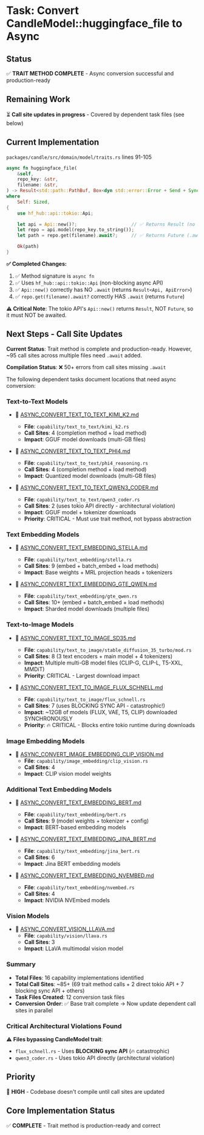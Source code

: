 # Task: Convert CandleModel::huggingface_file to Async

## Status
✅ **TRAIT METHOD COMPLETE** - Async conversion successful and production-ready

## Remaining Work
⏳ **Call site updates in progress** - Covered by dependent task files (see below)

## Current Implementation
`packages/candle/src/domain/model/traits.rs` lines 91-105

```rust
async fn huggingface_file(
    &self,
    repo_key: &str,
    filename: &str,
) -> Result<std::path::PathBuf, Box<dyn std::error::Error + Send + Sync>>
where
    Self: Sized,
{
    use hf_hub::api::tokio::Api;

    let api = Api::new()?;                    // ✅ Returns Result (no .await)
    let repo = api.model(repo_key.to_string());
    let path = repo.get(filename).await?;     // ✅ Returns Future (.await required)

    Ok(path)
}
```

**✅ Completed Changes:**
1. ✅ Method signature is `async fn`
2. ✅ Uses `hf_hub::api::tokio::Api` (non-blocking async API)
3. ✅ `Api::new()` correctly has NO `.await` (returns `Result<Api, ApiError>`)
4. ✅ `repo.get(filename).await?` correctly HAS `.await` (returns `Future`)

**⚠️ Critical Note**: The tokio API's `Api::new()` returns `Result`, NOT `Future`, so it must NOT be awaited.

## Next Steps - Call Site Updates

**Current Status**: Trait method is complete and production-ready. However, ~95 call sites across multiple files need `.await` added.

**Compilation Status**: ❌ 50+ errors from call sites missing `.await`

The following dependent tasks document locations that need async conversion:

### Text-to-Text Models
- 📄 [ASYNC_CONVERT_TEXT_TO_TEXT_KIMI_K2.md](./ASYNC_CONVERT_TEXT_TO_TEXT_KIMI_K2.md)
  - **File**: `capability/text_to_text/kimi_k2.rs`
  - **Call Sites**: 4 (completion method + load method)
  - **Impact**: GGUF model downloads (multi-GB files)

- 📄 [ASYNC_CONVERT_TEXT_TO_TEXT_PHI4.md](./ASYNC_CONVERT_TEXT_TO_TEXT_PHI4.md)
  - **File**: `capability/text_to_text/phi4_reasoning.rs`
  - **Call Sites**: 4 (completion method + load method)
  - **Impact**: Quantized model downloads (multi-GB files)

- 📄 [ASYNC_CONVERT_TEXT_TO_TEXT_QWEN3_CODER.md](./ASYNC_CONVERT_TEXT_TO_TEXT_QWEN3_CODER.md)
  - **File**: `capability/text_to_text/qwen3_coder.rs`
  - **Call Sites**: 2 (uses tokio API directly - architectural violation)
  - **Impact**: GGUF model + tokenizer downloads
  - **Priority**: CRITICAL - Must use trait method, not bypass abstraction

### Text Embedding Models
- 📄 [ASYNC_CONVERT_TEXT_EMBEDDING_STELLA.md](./ASYNC_CONVERT_TEXT_EMBEDDING_STELLA.md)
  - **File**: `capability/text_embedding/stella.rs`
  - **Call Sites**: 9 (embed + batch_embed + load methods)
  - **Impact**: Base weights + MRL projection heads + tokenizers

- 📄 [ASYNC_CONVERT_TEXT_EMBEDDING_GTE_QWEN.md](./ASYNC_CONVERT_TEXT_EMBEDDING_GTE_QWEN.md)
  - **File**: `capability/text_embedding/gte_qwen.rs`
  - **Call Sites**: 10+ (embed + batch_embed + load methods)
  - **Impact**: Sharded model downloads (multiple files)

### Text-to-Image Models
- 📄 [ASYNC_CONVERT_TEXT_TO_IMAGE_SD35.md](./ASYNC_CONVERT_TEXT_TO_IMAGE_SD35.md)
  - **File**: `capability/text_to_image/stable_diffusion_35_turbo/mod.rs`
  - **Call Sites**: 8 (3 text encoders + main model + 4 tokenizers)
  - **Impact**: Multiple multi-GB model files (CLIP-G, CLIP-L, T5-XXL, MMDiT)
  - **Priority**: CRITICAL - Largest download impact

- 📄 [ASYNC_CONVERT_TEXT_TO_IMAGE_FLUX_SCHNELL.md](./ASYNC_CONVERT_TEXT_TO_IMAGE_FLUX_SCHNELL.md)
  - **File**: `capability/text_to_image/flux_schnell.rs`
  - **Call Sites**: 7 (uses BLOCKING SYNC API - catastrophic!)
  - **Impact**: ~12GB of models (FLUX, VAE, T5, CLIP) downloaded SYNCHRONOUSLY
  - **Priority**: 🔥 CRITICAL - Blocks entire tokio runtime during downloads

### Image Embedding Models
- 📄 [ASYNC_CONVERT_IMAGE_EMBEDDING_CLIP_VISION.md](./ASYNC_CONVERT_IMAGE_EMBEDDING_CLIP_VISION.md)
  - **File**: `capability/image_embedding/clip_vision.rs`
  - **Call Sites**: 4
  - **Impact**: CLIP vision model weights

### Additional Text Embedding Models
- 📄 [ASYNC_CONVERT_TEXT_EMBEDDING_BERT.md](./ASYNC_CONVERT_TEXT_EMBEDDING_BERT.md)
  - **File**: `capability/text_embedding/bert.rs`
  - **Call Sites**: 9 (model weights + tokenizer + config)
  - **Impact**: BERT-based embedding models

- 📄 [ASYNC_CONVERT_TEXT_EMBEDDING_JINA_BERT.md](./ASYNC_CONVERT_TEXT_EMBEDDING_JINA_BERT.md)
  - **File**: `capability/text_embedding/jina_bert.rs`
  - **Call Sites**: 6
  - **Impact**: Jina BERT embedding models

- 📄 [ASYNC_CONVERT_TEXT_EMBEDDING_NVEMBED.md](./ASYNC_CONVERT_TEXT_EMBEDDING_NVEMBED.md)
  - **File**: `capability/text_embedding/nvembed.rs`
  - **Call Sites**: 4
  - **Impact**: NVIDIA NVEmbed models

### Vision Models
- 📄 [ASYNC_CONVERT_VISION_LLAVA.md](./ASYNC_CONVERT_VISION_LLAVA.md)
  - **File**: `capability/vision/llava.rs`
  - **Call Sites**: 3
  - **Impact**: LLaVA multimodal vision model

### Summary
- **Total Files**: 16 capability implementations identified
- **Total Call Sites**: ~85+ (69 trait method calls + 2 direct tokio API + 7 blocking sync API + others)
- **Task Files Created**: 12 conversion task files
- **Conversion Order**: ✅ Base trait complete → Now update dependent call sites in parallel

### Critical Architectural Violations Found
⚠️ **Files bypassing CandleModel trait**:
- `flux_schnell.rs` - Uses **BLOCKING sync API** (🔥 catastrophic)
- `qwen3_coder.rs` - Uses tokio API directly (architectural violation)

## Priority
🔴 **HIGH** - Codebase doesn't compile until call sites are updated

## Core Implementation Status
✅ **COMPLETE** - Trait method is production-ready and correct
